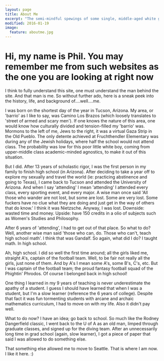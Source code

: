 ```yaml
---
layout: page
title: About Me
excerpt: "The semi-mindful spewings of some single, middle-aged white guy living in downtown Seattle."
modified: 2016-01-19
image:
  feature: aboutme.jpg
---
```


# Hi, my name is Phil. You may remember me from such websites as the one you are looking at right now

I think to fully understand this site, one must understand the man behind the site. And that man is me. So without further ado, here is a sneak peek into the history, life, and background of....well....me.  


I was born on the shortest day of the year in Tucson, Arizona. My area, or 'barrio' as I like to say, was Camino Los Brazos (which loosely translates to 'street of armed and scary men'). If one knows the nature of this area, one would know how culturally divided and tension-filled my 'barrio' was. Mormons to the left of me, Jews to the right, it was a virtual Gaza Strip in the Old Pueblo. The only detente achieved at Fruchthendler Elementary was during any of the Jewish holidays, where half the school would not attend class. The probability was low for this poor little white boy, coming from upper-middle class academic-minded agnostics, to make it out of this situation.

But I did. After 13 years of scholastic rigor, I was the first person in my family to finish high school (in Arizona). After deciding to take a year off to explore my sexually and travel the world (ie: practicing abstinence and going to Texas), I came back to Tucson and attended the University of Arizona. And when I say 'attending' I mean 'attending' I attended every class, every sporting event, and every major. A wise man once said 'All those who wander are not lost, but some are lost. Some are very lost. Some fuckers have no clue what they are doing and just get in the way of others that do know.' I think it was Nietzsche. Anyway, I was lost. Downside: wasted time and money. Upside: have 150 credits in a olio of subjects such as Women's Studies and Philosophy. 

After 6 years of 'attending', I had to get out of that place. So what to do? Well, another wise man said 'those who can, do. Those who can't, teach high school math'. I think that was Gandalf. So again, what did I do? I taught math. In high school. 

Ah, high school. I did so well the first time around; all the girls liked me, straight A's, captain of the football team. Well, to be fair not really all the girls, just none of them. And by A's I mean some A's, some B's, C's, etc. But I was captain of the football team; the proud fantasy football squad of the Phightin' Phrodos. Of course I belonged back in high school!

One thing I learned in my 9 years of teaching is never underestimate the apathy of a student. I guess I should have learned that when I was a student, but I'm a slow learner (reference the 6 years of college). Despite that fact it was fun tormenting students with arcane and archaic mathematics curriculum, I had to move on with my life. Also it didn't pay well. 

What to do now? I have an idea; go back to school. So much like the Rodney Dangerfield classic, I went back to the U of A as an old man, limped through graduate classes, and signed up for the diving team. After an unnecessarily long time in grad school (again, slow learner), I got a piece of paper that said I was allowed to do something else. 

That something else allowed me to move to Seattle. That is where I am now. I like it here. :)







